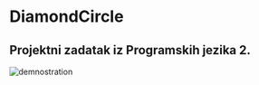 # DiamondCircle
## Projektni zadatak iz **Programskih jezika 2**.

![demnostration](https://user-images.githubusercontent.com/93399985/189935792-65ae0753-58c5-4e65-8c99-a4b2429eeaca.gif)

